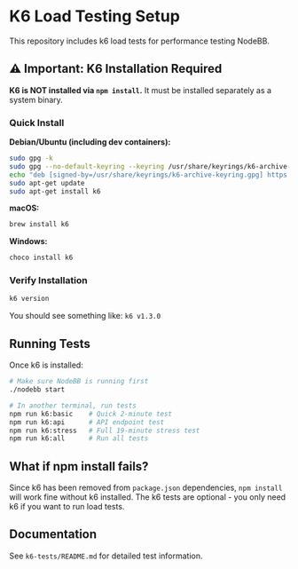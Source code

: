 # K6 Load Testing Setup

This repository includes k6 load tests for performance testing NodeBB.

## ⚠️ Important: K6 Installation Required

**K6 is NOT installed via `npm install`.** It must be installed separately as a system binary.

### Quick Install

**Debian/Ubuntu (including dev containers):**
```bash
sudo gpg -k
sudo gpg --no-default-keyring --keyring /usr/share/keyrings/k6-archive-keyring.gpg --keyserver hkp://keyserver.ubuntu.com:80 --recv-keys C5AD17C747E3415A3642D57D77C6C491D6AC1D69
echo "deb [signed-by=/usr/share/keyrings/k6-archive-keyring.gpg] https://dl.k6.io/deb stable main" | sudo tee /etc/apt/sources.list.d/k6.list
sudo apt-get update
sudo apt-get install k6
```

**macOS:**
```bash
brew install k6
```

**Windows:**
```bash
choco install k6
```

### Verify Installation

```bash
k6 version
```

You should see something like: `k6 v1.3.0`

## Running Tests

Once k6 is installed:

```bash
# Make sure NodeBB is running first
./nodebb start

# In another terminal, run tests
npm run k6:basic    # Quick 2-minute test
npm run k6:api      # API endpoint test
npm run k6:stress   # Full 19-minute stress test
npm run k6:all      # Run all tests
```

## What if npm install fails?

Since k6 has been removed from `package.json` dependencies, `npm install` will work fine without k6 installed. The k6 tests are optional - you only need k6 if you want to run load tests.

## Documentation

See `k6-tests/README.md` for detailed test information.
